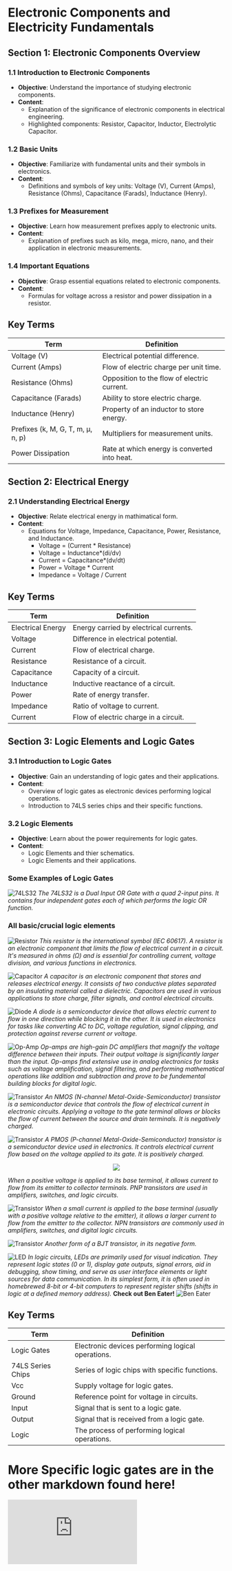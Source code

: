 
# Electronic Components and Electricity Fundamentals

## Section 1: Electronic Components Overview

### 1.1 Introduction to Electronic Components

- **Objective**: Understand the importance of studying electronic components.
- **Content**:
  - Explanation of the significance of electronic components in electrical engineering.
  - Highlighted components: Resistor, Capacitor, Inductor, Electrolytic Capacitor.

### 1.2 Basic Units

- **Objective**: Familiarize with fundamental units and their symbols in electronics.
- **Content**:
  - Definitions and symbols of key units: Voltage (V), Current (Amps), Resistance (Ohms), Capacitance (Farads), Inductance (Henry).

### 1.3 Prefixes for Measurement

- **Objective**: Learn how measurement prefixes apply to electronic units.
- **Content**:
  - Explanation of prefixes such as kilo, mega, micro, nano, and their application in electronic measurements.

### 1.4 Important Equations

- **Objective**: Grasp essential equations related to electronic components.
- **Content**:
  - Formulas for voltage across a resistor and power dissipation in a resistor.

## Key Terms

| Term                       | Definition                                      |
|----------------------------|-------------------------------------------------|
| Voltage (V)                 | Electrical potential difference.                |
| Current (Amps)              | Flow of electric charge per unit time.         |
| Resistance (Ohms)           | Opposition to the flow of electric current.    |
| Capacitance (Farads)        | Ability to store electric charge.              |
| Inductance (Henry)          | Property of an inductor to store energy.       |
| Prefixes (k, M, G, T, m, μ, n, p) | Multipliers for measurement units.        |
| Power Dissipation           | Rate at which energy is converted into heat.   |


## Section 2: Electrical Energy

### 2.1 Understanding Electrical Energy

- **Objective**: Relate electrical energy in mathimatical form.
- **Content**:
  - Equations for Voltage, Impedance, Capacitance, Power, Resistance, and Inductance.
    - Voltage = (Current * Resistance)
    - Voltage = Inductance*(di/dv)
    - Current = Capacitance*(dv/dt)
    - Power = Voltage * Current
    - Impedance = Voltage / Current

## Key Terms

| Term                | Definition                                       |
|---------------------|--------------------------------------------------|
| Electrical Energy   | Energy carried by electrical currents.           |
| Voltage             | Difference in electrical potential.              |
| Current             | Flow of electrical charge.                       |
| Resistance          | Resistance of a circuit.                         |
| Capacitance         | Capacity of a circuit.                           |
| Inductance          | Inductive reactance of a circuit.                |
| Power               | Rate of energy transfer.                         |
| Impedance           | Ratio of voltage to current.                     |
| Current             | Flow of electric charge in a circuit.            |

## Section 3: Logic Elements and Logic Gates

### 3.1 Introduction to Logic Gates

- **Objective**: Gain an understanding of logic gates and their applications.
- **Content**:
  - Overview of logic gates as electronic devices performing logical operations.
  - Introduction to 74LS series chips and their specific functions.

### 3.2 Logic Elements

- **Objective**: Learn about the power requirements for logic gates.
- **Content**:
  - Logic Elements and thier schematics.
  - Logic Elements and their applications. 

### Some Examples of Logic Gates
![74LS32](https://github.com/AdilHydari/Digital_Design_Logic_HW/blob/master/image_source/74ls32.png?raw=true)
*The 74LS32 is a Dual Input OR Gate with a quad 2-input pins. It contains four independent gates each of which performs the logic OR function.*

### All basic/crucial logic elements
![Resistor](https://github.com/AdilHydari/Digital_Design_Logic_HW/blob/master/image_source/Resistor_Kicad.png?raw=true)
*This resistor is the international symbol (IEC 60617). A resistor is an electronic component that limits the flow of electrical current in a circuit. It's measured in ohms (Ω) and is essential for controlling current, voltage division, and various functions in electronics.*

![Capacitor](https://github.com/AdilHydari/Digital_Design_Logic_HW/blob/master/image_source/Capacitor.png?raw=true)
*A capacitor is an electronic component that stores and releases electrical energy. It consists of two conductive plates separated by an insulating material called a dielectric. Capacitors are used in various applications to store charge, filter signals, and control electrical circuits.*

![Diode](https://github.com/AdilHydari/Digital_Design_Logic_HW/blob/master/image_source/Diode.png?raw=true)
*A diode is a semiconductor device that allows electric current to flow in one direction while blocking it in the other. It is used in electronics for tasks like converting AC to DC, voltage regulation, signal clipping, and protection against reverse current or voltage.*

![Op-Amp](https://github.com/AdilHydari/Digital_Design_Logic_HW/blob/master/image_source/op_amp.png?raw=true)
*Op-amps are high-gain DC amplifiers that magnify the voltage difference between their inputs. Their output voltage is significantly larger than the input. Op-amps find extensive use in analog electronics for tasks such as voltage amplification, signal filtering, and performing mathematical operations like addition and subtraction and prove to be fundemental building blocks for digital logic.*

![Transistor](https://github.com/AdilHydari/Digital_Design_Logic_HW/blob/master/image_source/Dual_NMOS_transistor.png?raw=true)
*An NMOS (N-channel Metal-Oxide-Semiconductor) transistor is a semiconductor device that controls the flow of electrical current in electronic circuits. Applying a voltage to the gate terminal allows or blocks the flow of current between the source and drain terminals. It is negatively charged.*

![Transistor](https://github.com/AdilHydari/Digital_Design_Logic_HW/blob/master/image_source/PMOS_transistor.png?raw=true)
*A PMOS (P-channel Metal-Oxide-Semiconductor) transistor is a semiconductor device used in electronics. It controls electrical current flow based on the voltage applied to its gate. It is positively charged.*
<p align="center">
  <img src="https://github.com/AdilHydari/Digital_Design_Logic_HW/blob/master/image_source/PNP_transistor.png?raw=true" />
</p>

*When a positive voltage is applied to its base terminal, it allows current to flow from its emitter to collector terminals. PNP transistors are used in amplifiers, switches, and logic circuits.*

![Transistor](https://github.com/AdilHydari/Digital_Design_Logic_HW/blob/master/image_source/NPN_Transistor.png?raw=true)
*When a small current is applied to the base terminal (usually with a positive voltage relative to the emitter), it allows a larger current to flow from the emitter to the collector. NPN transistors are commonly used in amplifiers, switches, and digital logic circuits.*

![Transistor](https://github.com/AdilHydari/Digital_Design_Logic_HW/blob/master/image_source/BJT_transistor.png?raw=true)
*Another form of a BJT transistor, in its negative form.*

![LED](https://github.com/AdilHydari/Digital_Design_Logic_HW/blob/master/image_source/LED.png?raw=true)
*In logic circuits, LEDs are primarily used for visual indication. They represent logic states (0 or 1), display gate outputs, signal errors, aid in debugging, show timing, and serve as user interface elements or light sources for data communication. In its simplest form, it is often used in homebrewed 8-bit or 4-bit computers to represent register shifts (shifts in logic at a defined memory address).* 
**Check out Ben Eater!** ![Ben Eater](https://www.youtube.com/watch?v=HyznrdDSSGM&list=PLowKtXNTBypGqImE405J2565dvjafglHU)


## Key Terms

| Term                 | Definition                               |
|----------------------|------------------------------------------|
| Logic Gates          | Electronic devices performing logical operations. |
| 74LS Series Chips    | Series of logic chips with specific functions.   |
| Vcc                  | Supply voltage for logic gates.                |
| Ground               | Reference point for voltage in circuits.       |
| Input                | Signal that is sent to a logic gate.            |
| Output               | Signal that is received from a logic gate.      |
| Logic                | The process of performing logical operations.   |

# More Specific logic gates are in the other markdown found here! 
![More Logic!](https://github.com/AdilHydari/Digital_Design_Logic_HW/blob/master/logic_gates_galore.md)

